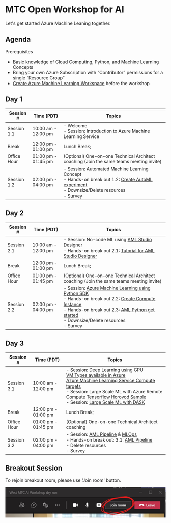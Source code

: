# MTC Open Workshop for AI

Let's get started Azure Machine Leaning together.

## Agenda

Prerequisites
* Basic knowledge of Cloud Computing, Python, and Machine Learning Concepts
* Bring your own Azure Subscription with “Contributor” permissions for a single “Resource Group”
* [Create Azure Machine Learning Workspace](https://docs.microsoft.com/en-us/azure/machine-learning/how-to-manage-workspace?tabs=azure-portal) before the workshop

## Day 1

Session # | Time (PDT) | Topics
---|---|---
Session 1.1 | 10:00 am - 12:00 pm |- Welcome</br>- Session: Introduction to Azure Machine Learning Service
Break | 12:00 pm - 01:00 pm | Lunch Break;
Office Hour | 01:00 pm - 01:45 pm | (Optional) One-on-one Technical Architect coaching (Join the same teams meeting invite)
Session 1.2 | 02:00 pm - 04:00 pm |- Session: Automated Machine Learning Concept</br> - Hands-on break out 1.2: [Create AutoML experiment](/labs/lab1.2.md)</br>- Downsize/Delete resources</br>- Survey

## Day 2

Session # | Time (PDT) | Topics
---|---|---
Session 2.1|10:00 am - 12:00 pm|- Session: No-code ML using [AML Studio Designer](https://docs.microsoft.com/en-us/azure/machine-learning/concept-designer)</br>- Hands-on break out 2.1: [Tutorial for AML Studio Designer](/labs/lab2.1.md)</br>
Break | 12:00 pm - 01:00 pm | Lunch Break;
Office Hour | 01:00 pm - 01:45 pm | (Optional) One-on-one Technical Architect coaching (Join the same teams meeting invite)
Session 2.2 | 02:00 pm - 04:00 pm |- Session: [Azure Machine Learning using Python SDK](/labs/session2.2.md)</br> - Hands-on break out 2.2: [Create Compute Instance](https://docs.microsoft.com/en-us/azure/machine-learning/how-to-create-attach-compute-studio#portal-create) </br>- Hands-on break out 2.3: [AML Python get started](https://github.com/hyssh/mtc-open-workshop/tree/master/Notebooks/tutorials/create-first-ml-experiment)</br>- Downsize/Delete resources </br>- Survey

## Day 3

Session # | Time (PDT) | Topics
---|---|---
Session 3.1|10:00 am - 12:00 pm|- Session: Deep Learning using GPU</br>[VM Types available in Azure](https://docs.microsoft.com/en-us/azure/virtual-machines/sizes-gpu)</br>[Azure Machine Learning Service Compute targets](https://docs.microsoft.com/en-us/azure/machine-learning/concept-compute-target)</br>- Session: Large Scale ML with Azure Remote Compute [Tensorflow Horovod Sample](https://github.com/hyssh/mtc-open-workshop/blob/master/Notebooks/how-to-use-azureml/ml-frameworks/tensorflow/distributed-tensorflow-with-horovod/distributed-tensorflow-with-horovod.ipynb)</br>- Session: [Large Scale ML with DASK](https://github.com/hyssh/azureml-and-dask/blob/master/interactive/StartDask.ipynb)
Break | 12:00 pm - 01:00 pm | Lunch Break;
Office Hour | 01:00 pm - 01:45 pm | (Optional) One-on-one Technical Architect coaching
Session 3.2 | 02:00 pm - 04:00 pm |- Session: [AML Pipeline]() & [MLOps](https://github.com/microsoft/MLOpsPython)</br> - Hands-on break out: 3.1: [AML Pipeline](https://github.com/Azure/MachineLearningNotebooks/blob/master/how-to-use-azureml/machine-learning-pipelines/intro-to-pipelines/aml-pipelines-getting-started.ipynb)</br>- Delete resources </br>- Survey


## Breakout Session

To rejoin breakout room, please use 'Join room' button.

![Join room](images/MicrosoftTeams-image.png)
